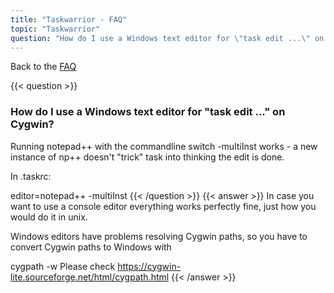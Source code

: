```yaml
---
title: "Taskwarrior - FAQ"
topic: "Taskwarrior"
question: "How do I use a Windows text editor for \"task edit ...\" on Cygwin?"
---
```


Back to the [FAQ](/support/faq)

{{< question >}}
### How do I use a Windows text editor for "task edit ..." on Cygwin?

Running notepad++ with the commandline switch -multiInst works - a new instance of np++ doesn't "trick" task into thinking the edit is done.

In .taskrc:

editor=notepad++ -multiInst
{{< /question >}}
{{< answer >}}
In case you want to use a console editor everything works perfectly fine, just how you would do it in unix.

Windows editors have problems resolving Cygwin paths, so you have to convert Cygwin paths to Windows with

cygpath -w
Please check https://cygwin-lite.sourceforge.net/html/cygpath.html
{{< /answer >}}
